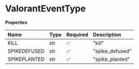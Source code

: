 # ValorantEventType

**Properties**

| Name         | Type | Required | Description     |
| :----------- | :--- | :------- | :-------------- |
| KILL         | str  | ✅       | "kill"          |
| SPIKEDEFUSED | str  | ✅       | "spike_defused" |
| SPIKEPLANTED | str  | ✅       | "spike_planted" |

<!-- This file was generated by liblab | https://liblab.com/ -->
